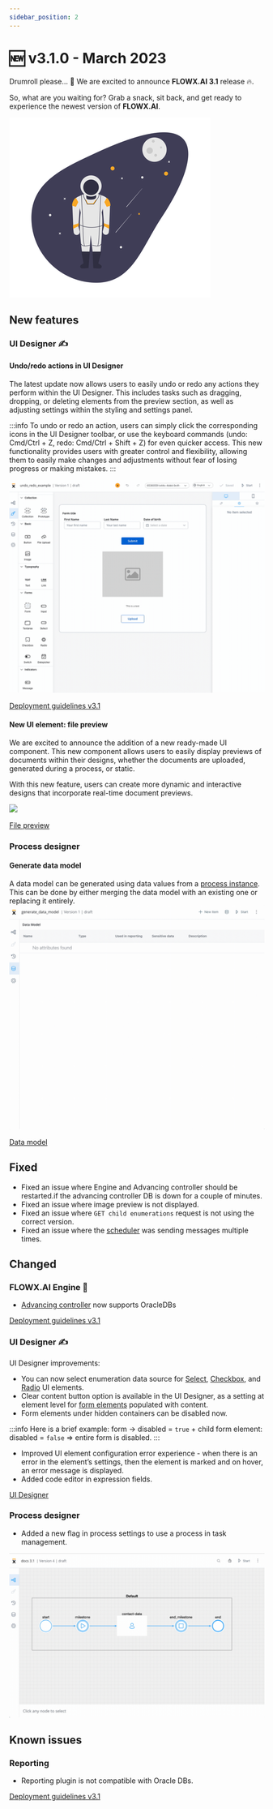 ```yaml
---
sidebar_position: 2
---
```


# 🆕 v3.1.0 - March 2023

Drumroll please... 🥁 We are excited to announce **FLOWX.AI 3.1** release 🔥.

So, what are you waiting for? Grab a snack, sit back, and get ready to experience the newest version of **FLOWX.AI**.

![](../img/undraw_launch_day_4e04%20(1).png#center)

## **New features**

### UI Designer ✍️

#### Undo/redo actions in UI Designer

The latest update now allows users to easily undo or redo any actions they perform within the UI Designer. This includes tasks such as dragging, dropping, or deleting elements from the preview section, as well as adjusting settings within the styling and settings panel.

:::info
To undo or redo an action, users can simply click the corresponding icons in the UI Designer toolbar, or use the keyboard commands (undo: Cmd/Ctrl + Z, redo: Cmd/Ctrl + Shift + Z) for even quicker access. This new functionality provides users with greater control and flexibility, allowing them to easily make changes and adjustments without fear of losing progress or making mistakes.
:::

![](../img/undo_redo.gif)

[Deployment guidelines v3.1](deployment-guidelines-v3.1.0#undoredo)

#### New UI element: file preview

We are excited to announce the addition of a new ready-made UI component. This new component allows users to easily display previews of documents within their designs, whether the documents are uploaded, generated during a process, or static.

With this new feature, users can create more dynamic and interactive designs that incorporate real-time document previews.

![](../img/doc_preview.gif)

[File preview](../../docs/building-blocks/ui-designer/ui-component-types/file-preview)


### Process designer

#### Generate data model 

A data model can be generated using data values from a [process instance](../active-process/process-instance). This can be done by either merging the data model with an existing one or replacing it entirely.
![](../img/generate_data_model%20copy.gif)

[Data model](../../docs/building-blocks/process/process-definition#data-model)

## **Fixed**

* Fixed an issue where Engine and Advancing controller should be restarted.if the advancing controller DB is down for a couple of minutes.
* Fixed an issue where image preview is not displayed.
* Fixed an issue where `GET child enumerations` request is not using the correct version.
* Fixed an issue where the [scheduler](../../docs/platform-deep-dive/core-components/core-extensions/scheduler) was sending messages multiple times.

## **Changed**

### FLOWX.AI Engine 🚂

* [Advancing controller](../../docs/platform-deep-dive/core-components/flowx-engine#advancing-controller) now supports OracleDBs

[Deployment guidelines v3.1](deployment-guidelines-v3.1.0#advancing-controller-with-oracle)

### UI Designer ✍️

UI Designer improvements:

* You can now select enumeration data source for [Select](../../docs/building-blocks/ui-designer/ui-component-types/form-elements/select-form-field), [Checkbox](../../docs/building-blocks/ui-designer/ui-component-types/form-elements/checkbox-form-field), and [Radio](../../docs/building-blocks/ui-designer/ui-component-types/form-elements/radio-form-field) UI elements.
* Clear content button option is available in the UI Designer, as a setting at element level for [form elements](../../docs/building-blocks/ui-designer/ui-component-types/form-elements) populated with content.
* Form elements under hidden containers can be disabled now.

:::info
Here is a brief example: form → disabled = `true` + child form element: disabled = `false` ⇒ entire form is disabled.
:::

* Improved UI element configuration error experience - when there is an error in the element’s settings, then the element is marked and on hover, an error message is displayed.
* Added code editor in expression fields.

[UI Designer](../../docs/building-blocks/ui-designer)

### Process designer

* Added a new flag in process settings to use a process in task management.

![](../../docs/building-blocks/process/img/tsk_mng_proc.gif)

## **Known issues**

### Reporting

* Reporting plugin is not compatible with Oracle DBs.

[Deployment guidelines v3.1](./deployment-guidelines-v3.1.0)



